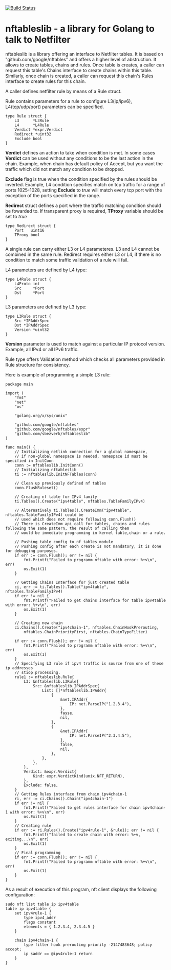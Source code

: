 [![Build Status](https://travis-ci.org/sbezverk/nftableslib.svg?branch=master)](https://travis-ci.org/sbezverk/nftableslib)
# **nftableslib** - a library for Golang to talk to Netfilter 

nftableslib is a library offering an interface to Netfilter tables. It is based on "github.com/google/nftables" and offers a higher level of abstruction. 
It allows to create tables, chains and rules. Once table is creates, a caller can request this table's Chains interface to create chains within this table.
Similarly, once chain is created, a caller can request this chain's Rules interface to create rules for this chain.

A caller defines netfilter rule by means of a Rule struct. 

Rule contains parameters for a rule to configure L3(ip/ipv6), L4(tcp/udp/port) parameters can be specified. 

```
type Rule struct {
    L3      *L3Rule
    L4      *L4Rule
    Verdict *expr.Verdict
    Redirect *uint32
    Exclude bool
}
```

**Verdict** defines an action to take when condition is met. In some cases **Verdict** can be used without any conditions to be the last action in the chain. Example, when chain has default policy of Accept, but you want the traffic which did not match any condition to be dropped.

**Exclude** flag is true when the condition specified by the rules should be inverted. Example, L4 condition specifies match on tcp traffic for a range of ports 1025-1028, setting **Exclude** to *true* will match every tcp port with the exception of the ports specified in the range. 

**Redirect** struct defines a port where the traffic matching condition should be fowarded to. If transparent proxy is required, **TProxy** variable should be set to *true*
```
type Redirect struct {
	Port   uint16
	TProxy bool
}
```

A single rule can carry either L3 or L4 parameteres. L3 and L4 cannot be combined in the same rule. 
Redirect requires either L3 or L4, if there is no condition to match some traffic validation of a rule will fail.

L4 parameters are defined by L4 type:
```
type L4Rule struct {
	L4Proto int
	Src     *Port
	Dst     *Port
}
```

L3 parameters are defined by L3 type:
```
type L3Rule struct {
	Src *IPAddrSpec
	Dst *IPAddrSpec
	Version *uint32
}
```
**Version** parameter is used to match against a particular IP protocol version. Example, all IPv4 or all IPv6 traffic.

Rule type offers Validation method which checks all parameters provided in Rule structure for consistency.

Here is example of programming a simple L3 rule:

```
package main

import (
	"fmt"
	"net"
	"os"

	"golang.org/x/sys/unix"

	"github.com/google/nftables"
	"github.com/google/nftables/expr"
	"github.com/sbezverk/nftableslib"
)

func main() {
	// Initializing netlink connection for a global namespace,
    // if non-global namespace is needed, namespace id must be specified in InitConn
	conn := nftableslib.InitConn()
    // Initializing nftableslib
	ti := nftableslib.InitNFTables(conn)

	// Clean up previously defined nf tables
	conn.FlushRuleset()

    // Creating nf table for IPv4 family
	ti.Tables().Create("ipv4table", nftables.TableFamilyIPv4)

    // Alternatively ti.Tables().CreateImm("ipv4table", nftables.TableFamilyIPv4) could be 
    // used which does not require following conn.Flush()
    // There is CreateImm api call for tables, chains and rules following the same pattern, the result of calling them
    // would be immediate programming in kernel table,chain or a rule.

	// Pushing table config to nf tables module
    // Pushing config after each create is not mandatory, it is done for debugging purposes.
	if err := conn.Flush(); err != nil {
		fmt.Printf("Failed to programm nftable with error: %+v\n", err)
		os.Exit(1)
	}

    // Getting Chains Interface for just created table
	ci, err := ti.Tables().Table("ipv4table", nftables.TableFamilyIPv4)
	if err != nil {
		fmt.Printf("Failed to get chains interface for table ipv4table with error: %+v\n", err)
		os.Exit(1)
	}

    // Creating new chain
	ci.Chains().Create("ipv4chain-1", nftables.ChainHookPrerouting,
		nftables.ChainPriorityFirst, nftables.ChainTypeFilter)
	
	if err := conn.Flush(); err != nil {
		fmt.Printf("Failed to programm nftable with error: %+v\n", err)
		os.Exit(1)
	}
	// Specifying L3 rule if ipv4 traffic is source from one of these ip addresses
    // stiop processing.
	rule1 := nftableslib.Rule{
		L3: &nftableslib.L3Rule{
			Src: &nftableslib.IPAddrSpec{
				List: []*nftableslib.IPAddr{
					{
						&net.IPAddr{
							IP: net.ParseIP("1.2.3.4"),
						},
						fasse,
						nil,
					},
					{
						&net.IPAddr{
							IP: net.ParseIP("2.3.4.5"),
						},
						false,
						nil,
					},
				},
			},
		},
        Verdict: &expr.Verdict{
			Kind: expr.VerdictKind(unix.NFT_RETURN),
		},
		Exclude: false,
	}
    // Getting Rules interface from chain ipv4chain-1
	ri, err := ci.Chains().Chain("ipv4chain-1")
	if err != nil {
		fmt.Printf("Failed to get rules interface for chain ipv4chain-1 with error: %+v\n", err)
		os.Exit(1)
	}
    // Creating rule
	if err := ri.Rules().Create("ipv4rule-1", &rule1); err != nil {
		fmt.Printf("failed to create chain with error: %+v, exiting...\n", err)
		os.Exit(1)
	}
	// Final programming
	if err := conn.Flush(); err != nil {
		fmt.Printf("Failed to programm nftable with error: %+v\n", err)
		os.Exit(1)
	}
}

```

As a result of execution of this program, nft client displays the following configuration:

```
sudo nft list table ip ipv4table
table ip ipv4table {
	set ipv4rule-1 {
		type ipv4_addr
		flags constant
		elements = { 1.2.3.4, 2.3.4.5 }
	}

	chain ipv4chain-1 {
		type filter hook prerouting priority -2147483648; policy accept;
		ip saddr == @ipv4rule-1 return
	}
}

```